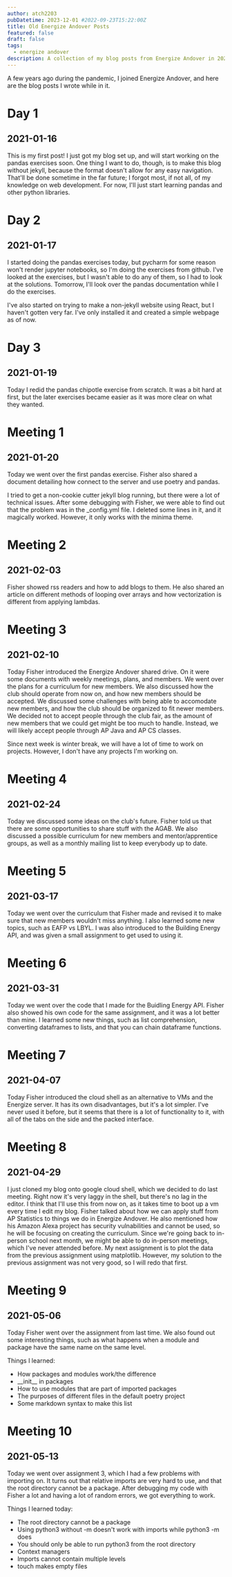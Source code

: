 ```yaml
---
author: atch2203
pubDatetime: 2023-12-01 #2022-09-23T15:22:00Z
title: Old Energize Andover Posts
featured: false
draft: false
tags:
  - energize andover
description: A collection of my blog posts from Energize Andover in 2021.
---
```


A few years ago during the pandemic, I joined Energize Andover, and here are the blog posts I wrote while in it.

# Day 1

## 2021-01-16

This is my first post!
I just got my blog set up, and will start working on the pandas exercises soon.
One thing I want to do, though, is to make this blog without jekyll, because the format doesn't allow for any easy navigation.
That'll be done sometime in the far future; I forgot most, if not all, of my knowledge on web development.
For now, I'll just start learning pandas and other python libraries.

# Day 2

## 2021-01-17

I started doing the pandas exercises today, but pycharm for some reason won't render jupyter notebooks, so I'm doing the exercises from github.
I've looked at the exercises, but I wasn't able to do any of them, so I had to look at the solutions.
Tomorrow, I'll look over the pandas documentation while I do the exercises.

I've also started on trying to make a non-jekyll website using React, but I haven't gotten very far. I've only installed it and created a simple webpage as of now.

# Day 3

## 2021-01-19

Today I redid the pandas chipotle exercise from scratch. It was a bit hard at first, but the later exercises became easier as it was more clear on what they wanted.

# Meeting 1

## 2021-01-20

Today we went over the first pandas exercise. Fisher also shared a document detailing how connect to the server and use poetry and pandas.

I tried to get a non-cookie cutter jekyll blog running, but there were a lot of technical issues. After some debugging with Fisher, we were able to find out that the problem was in the \_config.yml file. I deleted some lines in it, and it magically worked. However, it only works with the minima theme.

# Meeting 2

## 2021-02-03

Fisher showed rss readers and how to add blogs to them. He also shared an article on different methods of looping over arrays and how vectorization is different from applying lambdas.

# Meeting 3

## 2021-02-10

Today Fisher introduced the Energize Andover shared drive. On it were some documents with weekly meetings, plans, and members. We went over the plans for a curriculum for new members.
We also discussed how the club should operate from now on, and how new members should be accepted. We discussed some challenges with being able to accomodate new members, and how the club should be organized to fit newer members.
We decided not to accept people through the club fair, as the amount of new members that we could get might be too much to handle. Instead, we will likely accept people through AP Java and AP CS classes.

Since next week is winter break, we will have a lot of time to work on projects. However, I don't have any projects I'm working on.

# Meeting 4

## 2021-02-24

Today we discussed some ideas on the club's future. Fisher told us that there are some opportunities to share stuff with the AGAB. We also discussed a possible curriculum for new members and mentor/apprentice groups, as well as a monthly mailing list to keep everybody up to date.

# Meeting 5

## 2021-03-17

Today we went over the curriculum that Fisher made and revised it to make sure that new members wouldn't miss anything. I also learned some new topics, such as EAFP vs LBYL. I was also introduced to the Building Energy API, and was given a small assignment to get used to using it.

# Meeting 6

## 2021-03-31

Today we went over the code that I made for the Buidling Energy API. Fisher also showed his own code for the same assignment, and it was a lot better than mine. I learned some new things, such as list comprehension, converting dataframes to lists, and that you can chain dataframe functions.

# Meeting 7

## 2021-04-07

Today Fisher introduced the cloud shell as an alternative to VMs and the Energize server. It has its own disadvantages, but it's a lot simpler. I've never used it before, but it seems that there is a lot of functionality to it, with all of the tabs on the side and the packed interface.

# Meeting 8

## 2021-04-29

I just cloned my blog onto google cloud shell, which we decided to do last meeting. Right now it's very laggy in the shell, but there's no lag in the editor. I think that I'll use this from now on, as it takes time to boot up a vm every time I edit my blog.
Fisher talked about how we can apply stuff from AP Statistics to things we do in Energize Andover. He also mentioned how his Amazon Alexa project has security vulnabilities and cannot be used, so he will be focusing on creating the curriculum.
Since we're going back to in-person school next month, we might be able to do in-person meetings, which I've never attended before.
My next assignment is to plot the data from the previous assignment using matplotlib. However, my solution to the previous assignment was not very good, so I will redo that first.

# Meeting 9

## 2021-05-06

Today Fisher went over the assignment from last time. We also found out some interesting things, such as what happens when a module and package have the same name on the same level.

Things I learned:

- How packages and modules work/the difference
- \_\_init\_\_ in packages
- How to use modules that are part of imported packages
- The purposes of different files in the default poetry project
- Some markdown syntax to make this list

# Meeting 10

## 2021-05-13

Today we went over assignment 3, which I had a few problems with importing on. It turns out that relative imports are very hard to use, and that the root directory cannot be a package. After debugging my code with Fisher a lot and having a lot of random errors, we got everything to work.

Things I learned today:

- The root directory cannot be a package
- Using python3 without -m doesn't work with imports while python3 -m does
- You should only be able to run python3 from the root directory
- Context managers
- Imports cannot contain multiple levels
- touch makes empty files
